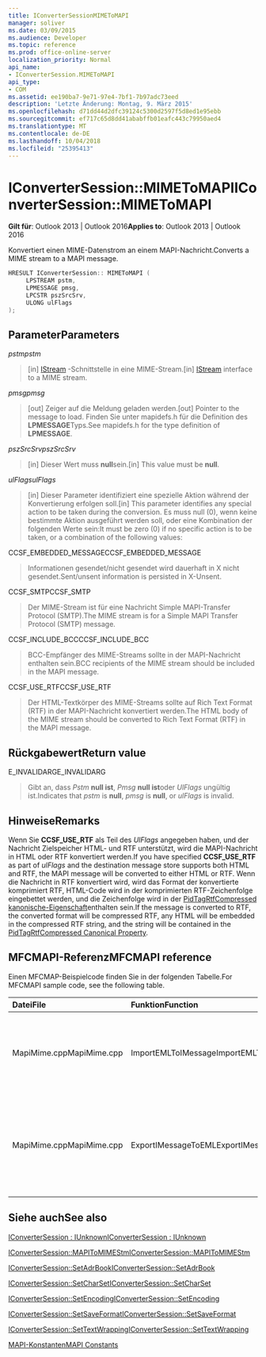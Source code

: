 ```yaml
---
title: IConverterSessionMIMEToMAPI
manager: soliver
ms.date: 03/09/2015
ms.audience: Developer
ms.topic: reference
ms.prod: office-online-server
localization_priority: Normal
api_name:
- IConverterSession.MIMEToMAPI
api_type:
- COM
ms.assetid: ee190ba7-9e71-97e4-7bf1-7b97adc73eed
description: 'Letzte Änderung: Montag, 9. März 2015'
ms.openlocfilehash: d71dd44d2dfc39124c5300d2597f5d8ed1e95ebb
ms.sourcegitcommit: ef717c65d8dd41ababffb01eafc443c79950aed4
ms.translationtype: MT
ms.contentlocale: de-DE
ms.lasthandoff: 10/04/2018
ms.locfileid: "25395413"
---
```

# <a name="iconvertersessionmimetomapi"></a><span data-ttu-id="a0424-103">IConverterSession::MIMEToMAPI</span><span class="sxs-lookup"><span data-stu-id="a0424-103">IConverterSession::MIMEToMAPI</span></span>

  
  
<span data-ttu-id="a0424-104">**Gilt für**: Outlook 2013 | Outlook 2016</span><span class="sxs-lookup"><span data-stu-id="a0424-104">**Applies to**: Outlook 2013 | Outlook 2016</span></span> 
  
<span data-ttu-id="a0424-105">Konvertiert einen MIME-Datenstrom an einem MAPI-Nachricht.</span><span class="sxs-lookup"><span data-stu-id="a0424-105">Converts a MIME stream to a MAPI message.</span></span>
  
```cpp
HRESULT IConverterSession:: MIMEToMAPI ( 
     LPSTREAM pstm, 
     LPMESSAGE pmsg, 
     LPCSTR pszSrcSrv, 
     ULONG ulFlags 
);
```

## <a name="parameters"></a><span data-ttu-id="a0424-106">Parameter</span><span class="sxs-lookup"><span data-stu-id="a0424-106">Parameters</span></span>

 <span data-ttu-id="a0424-107">_pstm_</span><span class="sxs-lookup"><span data-stu-id="a0424-107">_pstm_</span></span>
  
> <span data-ttu-id="a0424-108">[in] [IStream](https://msdn.microsoft.com/library/aa380034%28VS.85%29.aspx) -Schnittstelle in eine MIME-Stream.</span><span class="sxs-lookup"><span data-stu-id="a0424-108">[in] [IStream](https://msdn.microsoft.com/library/aa380034%28VS.85%29.aspx) interface to a MIME stream.</span></span> 
    
 <span data-ttu-id="a0424-109">_pmsg_</span><span class="sxs-lookup"><span data-stu-id="a0424-109">_pmsg_</span></span>
  
> <span data-ttu-id="a0424-110">[out] Zeiger auf die Meldung geladen werden.</span><span class="sxs-lookup"><span data-stu-id="a0424-110">[out] Pointer to the message to load.</span></span> <span data-ttu-id="a0424-111">Finden Sie unter mapidefs.h für die Definition des **LPMESSAGE**Typs.</span><span class="sxs-lookup"><span data-stu-id="a0424-111">See mapidefs.h for the type definition of **LPMESSAGE**.</span></span>
    
 <span data-ttu-id="a0424-112">_pszSrcSrv_</span><span class="sxs-lookup"><span data-stu-id="a0424-112">_pszSrcSrv_</span></span>
  
> <span data-ttu-id="a0424-113">[in] Dieser Wert muss **null**sein.</span><span class="sxs-lookup"><span data-stu-id="a0424-113">[in] This value must be **null**.</span></span>
    
 <span data-ttu-id="a0424-114">_ulFlags_</span><span class="sxs-lookup"><span data-stu-id="a0424-114">_ulFlags_</span></span>
  
> <span data-ttu-id="a0424-115">[in] Dieser Parameter identifiziert eine spezielle Aktion während der Konvertierung erfolgen soll.</span><span class="sxs-lookup"><span data-stu-id="a0424-115">[in] This parameter identifies any special action to be taken during the conversion.</span></span> <span data-ttu-id="a0424-116">Es muss null (0), wenn keine bestimmte Aktion ausgeführt werden soll, oder eine Kombination der folgenden Werte sein:</span><span class="sxs-lookup"><span data-stu-id="a0424-116">It must be zero (0) if no specific action is to be taken, or a combination of the following values:</span></span>
    
<span data-ttu-id="a0424-117">CCSF_EMBEDDED_MESSAGE</span><span class="sxs-lookup"><span data-stu-id="a0424-117">CCSF_EMBEDDED_MESSAGE</span></span>
  
> <span data-ttu-id="a0424-118">Informationen gesendet/nicht gesendet wird dauerhaft in X nicht gesendet.</span><span class="sxs-lookup"><span data-stu-id="a0424-118">Sent/unsent information is persisted in X-Unsent.</span></span>
    
<span data-ttu-id="a0424-119">CCSF_SMTP</span><span class="sxs-lookup"><span data-stu-id="a0424-119">CCSF_SMTP</span></span>
  
> <span data-ttu-id="a0424-120">Der MIME-Stream ist für eine Nachricht Simple MAPI-Transfer Protocol (SMTP).</span><span class="sxs-lookup"><span data-stu-id="a0424-120">The MIME stream is for a Simple MAPI Transfer Protocol (SMTP) message.</span></span>
    
<span data-ttu-id="a0424-121">CCSF_INCLUDE_BCC</span><span class="sxs-lookup"><span data-stu-id="a0424-121">CCSF_INCLUDE_BCC</span></span>
  
> <span data-ttu-id="a0424-122">BCC-Empfänger des MIME-Streams sollte in der MAPI-Nachricht enthalten sein.</span><span class="sxs-lookup"><span data-stu-id="a0424-122">BCC recipients of the MIME stream should be included in the MAPI message.</span></span>
    
<span data-ttu-id="a0424-123">CCSF_USE_RTF</span><span class="sxs-lookup"><span data-stu-id="a0424-123">CCSF_USE_RTF</span></span>
  
> <span data-ttu-id="a0424-124">Der HTML-Textkörper des MIME-Streams sollte auf Rich Text Format (RTF) in der MAPI-Nachricht konvertiert werden.</span><span class="sxs-lookup"><span data-stu-id="a0424-124">The HTML body of the MIME stream should be converted to Rich Text Format (RTF) in the MAPI message.</span></span>
    
## <a name="return-value"></a><span data-ttu-id="a0424-125">Rückgabewert</span><span class="sxs-lookup"><span data-stu-id="a0424-125">Return value</span></span>

<span data-ttu-id="a0424-126">E_INVALIDARG</span><span class="sxs-lookup"><span data-stu-id="a0424-126">E_INVALIDARG</span></span>
  
> <span data-ttu-id="a0424-127">Gibt an, dass _Pstm_ **null ist**, _Pmsg_ **null ist**oder _UlFlags_ ungültig ist.</span><span class="sxs-lookup"><span data-stu-id="a0424-127">Indicates that  _pstm_ is **null**,  _pmsg_ is **null**, or  _ulFlags_ is invalid.</span></span> 
    
## <a name="remarks"></a><span data-ttu-id="a0424-128">Hinweise</span><span class="sxs-lookup"><span data-stu-id="a0424-128">Remarks</span></span>

<span data-ttu-id="a0424-129">Wenn Sie **CCSF_USE_RTF** als Teil des _UlFlags_ angegeben haben, und der Nachricht Zielspeicher HTML- und RTF unterstützt, wird die MAPI-Nachricht in HTML oder RTF konvertiert werden.</span><span class="sxs-lookup"><span data-stu-id="a0424-129">If you have specified **CCSF_USE_RTF** as part of  _ulFlags_ and the destination message store supports both HTML and RTF, the MAPI message will be converted to either HTML or RTF.</span></span> <span data-ttu-id="a0424-130">Wenn die Nachricht in RTF konvertiert wird, wird das Format der konvertierte komprimiert RTF, HTML-Code wird in der komprimierten RTF-Zeichenfolge eingebettet werden, und die Zeichenfolge wird in der [PidTagRtfCompressed kanonische-Eigenschaft](pidtagrtfcompressed-canonical-property.md)enthalten sein.</span><span class="sxs-lookup"><span data-stu-id="a0424-130">If the message is converted to RTF, the converted format will be compressed RTF, any HTML will be embedded in the compressed RTF string, and the string will be contained in the [PidTagRtfCompressed Canonical Property](pidtagrtfcompressed-canonical-property.md).</span></span>
  
## <a name="mfcmapi-reference"></a><span data-ttu-id="a0424-131">MFCMAPI-Referenz</span><span class="sxs-lookup"><span data-stu-id="a0424-131">MFCMAPI reference</span></span>

<span data-ttu-id="a0424-132">Einen MFCMAP-Beispielcode finden Sie in der folgenden Tabelle.</span><span class="sxs-lookup"><span data-stu-id="a0424-132">For MFCMAPI sample code, see the following table.</span></span>
  
|<span data-ttu-id="a0424-133">**Datei**</span><span class="sxs-lookup"><span data-stu-id="a0424-133">**File**</span></span>|<span data-ttu-id="a0424-134">**Funktion**</span><span class="sxs-lookup"><span data-stu-id="a0424-134">**Function**</span></span>|<span data-ttu-id="a0424-135">**Kommentar**</span><span class="sxs-lookup"><span data-stu-id="a0424-135">**Comment**</span></span>|
|:-----|:-----|:-----|
|<span data-ttu-id="a0424-136">MapiMime.cpp</span><span class="sxs-lookup"><span data-stu-id="a0424-136">MapiMime.cpp</span></span>  <br/> |<span data-ttu-id="a0424-137">ImportEMLToIMessage</span><span class="sxs-lookup"><span data-stu-id="a0424-137">ImportEMLToIMessage</span></span>  <br/> |<span data-ttu-id="a0424-138">MFCMAPI (engl.) wandelt MimeToMAPI eine EML-Datei an einen MAPI-Nachricht.</span><span class="sxs-lookup"><span data-stu-id="a0424-138">MFCMAPI uses MimeToMAPI to convert an EML file to a MAPI message.</span></span>  <br/> |
|<span data-ttu-id="a0424-139">MapiMime.cpp</span><span class="sxs-lookup"><span data-stu-id="a0424-139">MapiMime.cpp</span></span>  <br/> |<span data-ttu-id="a0424-140">ExportIMessageToEML</span><span class="sxs-lookup"><span data-stu-id="a0424-140">ExportIMessageToEML</span></span>  <br/> |<span data-ttu-id="a0424-141">MFCMAPI (engl.) wird MAPIToMIMEStm verwendet, um eine MAPI-Nachricht in einer EML-Datei zu konvertieren.</span><span class="sxs-lookup"><span data-stu-id="a0424-141">MFCMAPI uses MAPIToMIMEStm to convert a MAPI message to an EML file.</span></span>  <br/> |
   
## <a name="see-also"></a><span data-ttu-id="a0424-142">Siehe auch</span><span class="sxs-lookup"><span data-stu-id="a0424-142">See also</span></span>



[<span data-ttu-id="a0424-143">IConverterSession : IUnknown</span><span class="sxs-lookup"><span data-stu-id="a0424-143">IConverterSession : IUnknown</span></span>](iconvertersessioniunknown.md)
  
[<span data-ttu-id="a0424-144">IConverterSession::MAPIToMIMEStm</span><span class="sxs-lookup"><span data-stu-id="a0424-144">IConverterSession::MAPIToMIMEStm</span></span>](iconvertersession-mapitomimestm.md)
  
[<span data-ttu-id="a0424-145">IConverterSession::SetAdrBook</span><span class="sxs-lookup"><span data-stu-id="a0424-145">IConverterSession::SetAdrBook</span></span>](iconvertersession-setadrbook.md)
  
[<span data-ttu-id="a0424-146">IConverterSession::SetCharSet</span><span class="sxs-lookup"><span data-stu-id="a0424-146">IConverterSession::SetCharSet</span></span>](iconvertersession-setcharset.md)
  
[<span data-ttu-id="a0424-147">IConverterSession::SetEncoding</span><span class="sxs-lookup"><span data-stu-id="a0424-147">IConverterSession::SetEncoding</span></span>](iconvertersession-setencoding.md)
  
[<span data-ttu-id="a0424-148">IConverterSession::SetSaveFormat</span><span class="sxs-lookup"><span data-stu-id="a0424-148">IConverterSession::SetSaveFormat</span></span>](iconvertersession-setsaveformat.md)
  
[<span data-ttu-id="a0424-149">IConverterSession::SetTextWrapping</span><span class="sxs-lookup"><span data-stu-id="a0424-149">IConverterSession::SetTextWrapping</span></span>](iconvertersession-settextwrapping.md)


[<span data-ttu-id="a0424-150">MAPI-Konstanten</span><span class="sxs-lookup"><span data-stu-id="a0424-150">MAPI Constants</span></span>](mapi-constants.md)

